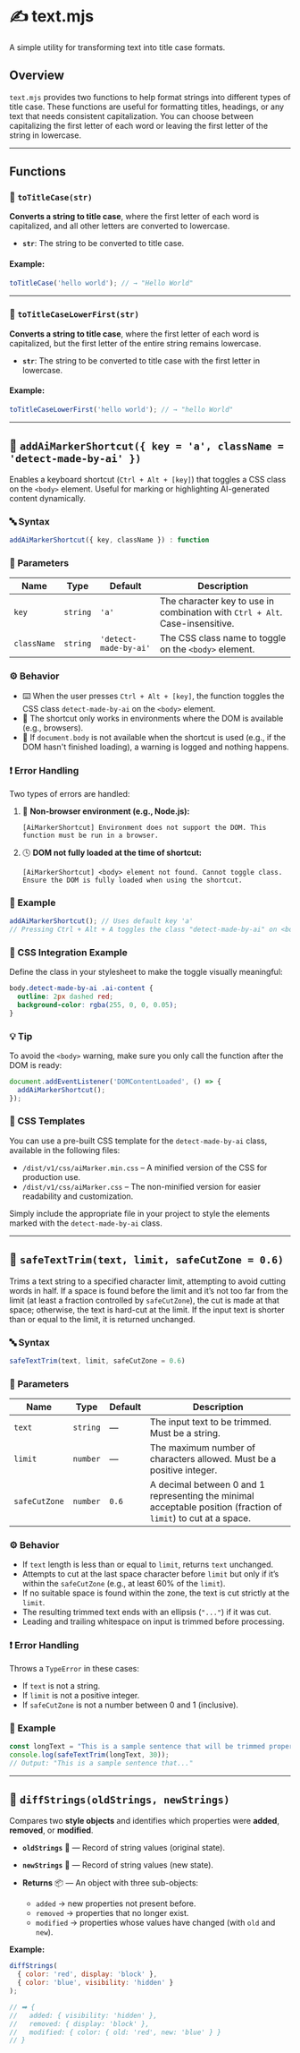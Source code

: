 
# ✍️ text.mjs

A simple utility for transforming text into title case formats.

## Overview

`text.mjs` provides two functions to help format strings into different types of title case. These functions are useful for formatting titles, headings, or any text that needs consistent capitalization. You can choose between capitalizing the first letter of each word or leaving the first letter of the string in lowercase.

---

## Functions

### 📝 `toTitleCase(str)`

**Converts a string to title case**, where the first letter of each word is capitalized, and all other letters are converted to lowercase.

- **`str`**: The string to be converted to title case.

#### Example:

```js
toTitleCase('hello world'); // → "Hello World"
```

---

### 📝 `toTitleCaseLowerFirst(str)`

**Converts a string to title case**, where the first letter of each word is capitalized, but the first letter of the entire string remains lowercase.

- **`str`**: The string to be converted to title case with the first letter in lowercase.

#### Example:

```js
toTitleCaseLowerFirst('hello world'); // → "hello World"
```

---

## 🎯 `addAiMarkerShortcut({ key = 'a', className = 'detect-made-by-ai' })`

Enables a keyboard shortcut (`Ctrl + Alt + [key]`) that toggles a CSS class on the `<body>` element.
Useful for marking or highlighting AI-generated content dynamically.

### 🔤 Syntax

```ts
addAiMarkerShortcut({ key, className }) : function
```

### 🧾 Parameters

| Name        | Type     | Default               | Description                                                                  |
| ----------- | -------- | --------------------- | ---------------------------------------------------------------------------- |
| `key`       | `string` | `'a'`                 | The character key to use in combination with `Ctrl + Alt`. Case-insensitive. |
| `className` | `string` | `'detect-made-by-ai'` | The CSS class name to toggle on the `<body>` element.                        |

### ⚙️ Behavior

* ⌨️ When the user presses `Ctrl + Alt + [key]`, the function toggles the CSS class `detect-made-by-ai` on the `<body>` element.
* 🧠 The shortcut only works in environments where the DOM is available (e.g., browsers).
* 🚫 If `document.body` is not available when the shortcut is used (e.g., if the DOM hasn't finished loading), a warning is logged and nothing happens.

### ❗ Error Handling

Two types of errors are handled:

1. 🧱 **Non-browser environment (e.g., Node.js):**

   ```
   [AiMarkerShortcut] Environment does not support the DOM. This function must be run in a browser.
   ```

2. 🕓 **DOM not fully loaded at the time of shortcut:**

   ```
   [AiMarkerShortcut] <body> element not found. Cannot toggle class. Ensure the DOM is fully loaded when using the shortcut.
   ```

### 🧪 Example

```js
addAiMarkerShortcut(); // Uses default key 'a'
// Pressing Ctrl + Alt + A toggles the class "detect-made-by-ai" on <body>
```

### 🎨 CSS Integration Example

Define the class in your stylesheet to make the toggle visually meaningful:

```css
body.detect-made-by-ai .ai-content {
  outline: 2px dashed red;
  background-color: rgba(255, 0, 0, 0.05);
}
```

### 💡 Tip

To avoid the `<body>` warning, make sure you only call the function after the DOM is ready:

```js
document.addEventListener('DOMContentLoaded', () => {
  addAiMarkerShortcut();
});
```

### 📂 CSS Templates

You can use a pre-built CSS template for the `detect-made-by-ai` class, available in the following files:

* `/dist/v1/css/aiMarker.min.css` – A minified version of the CSS for production use.
* `/dist/v1/css/aiMarker.css` – The non-minified version for easier readability and customization.

Simply include the appropriate file in your project to style the elements marked with the `detect-made-by-ai` class.

---

## 🎯 `safeTextTrim(text, limit, safeCutZone = 0.6)`

Trims a text string to a specified character limit, attempting to avoid cutting words in half. If a space is found before the limit and it’s not too far from the limit (at least a fraction controlled by `safeCutZone`), the cut is made at that space; otherwise, the text is hard-cut at the limit. If the input text is shorter than or equal to the limit, it is returned unchanged.

### 🔤 Syntax

```js
safeTextTrim(text, limit, safeCutZone = 0.6)
```

### 🧾 Parameters

| Name          | Type     | Default | Description                                                                                                     |
| ------------- | -------- | ------- | --------------------------------------------------------------------------------------------------------------- |
| `text`        | `string` | —       | The input text to be trimmed. Must be a string.                                                                 |
| `limit`       | `number` | —       | The maximum number of characters allowed. Must be a positive integer.                                           |
| `safeCutZone` | `number` | `0.6`   | A decimal between 0 and 1 representing the minimal acceptable position (fraction of `limit`) to cut at a space. |

### ⚙️ Behavior

* If `text` length is less than or equal to `limit`, returns `text` unchanged.
* Attempts to cut at the last space character before `limit` but only if it’s within the `safeCutZone` (e.g., at least 60% of the `limit`).
* If no suitable space is found within the zone, the text is cut strictly at the `limit`.
* The resulting trimmed text ends with an ellipsis (`"..."`) if it was cut.
* Leading and trailing whitespace on input is trimmed before processing.

### ❗ Error Handling

Throws a `TypeError` in these cases:

* If `text` is not a string.
* If `limit` is not a positive integer.
* If `safeCutZone` is not a number between 0 and 1 (inclusive).

### 🧪 Example

```js
const longText = "This is a sample sentence that will be trimmed properly.";
console.log(safeTextTrim(longText, 30));
// Output: "This is a sample sentence that..."
```

---

## 🔎 `diffStrings(oldStrings, newStrings)`

Compares two **style objects** and identifies which properties were **added**, **removed**, or **modified**.

* **`oldStrings`** 🎨 — Record of string values (original state).
* **`newStrings`** 🎨 — Record of string values (new state).
* **Returns** 📦 — An object with three sub-objects:

  * `added` → new properties not present before.
  * `removed` → properties that no longer exist.
  * `modified` → properties whose values have changed (with `old` and `new`).

**Example:**

```js
diffStrings(
  { color: 'red', display: 'block' },
  { color: 'blue', visibility: 'hidden' }
);

// ➡ {
//   added: { visibility: 'hidden' },
//   removed: { display: 'block' },
//   modified: { color: { old: 'red', new: 'blue' } }
// }
```
